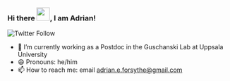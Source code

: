 ### Hi there <img src="https://raw.githubusercontent.com/MartinHeinz/MartinHeinz/master/wave.gif" width="30px">, I am Adrian!
![Twitter Follow](https://img.shields.io/twitter/follow/adrian_forsythe?style=social)

- 🔭 I’m currently working as a Postdoc in the Guschanski Lab at Uppsala University
- 😄 Pronouns: he/him
- 📫 How to reach me: email adrian.e.forsythe@gmail.com
